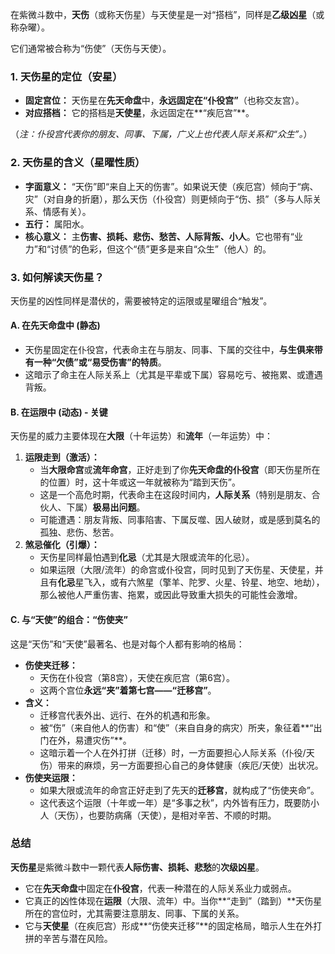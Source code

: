 在紫微斗数中，**天伤**（或称天伤星）与天使星是一对“搭档”，同样是**乙级凶星**（或称杂曜）。

它们通常被合称为“伤使”（天伤与天使）。



### 1. 天伤星的定位（安星）



- **固定宫位：** 天伤星在**先天命盘**中，**永远固定在“仆役宫”**（也称交友宫）。
- **对应搭档：** 它的搭档是**天使星**，永远固定在**“疾厄宫”**。

（*注：仆役宫代表你的朋友、同事、下属，广义上也代表人际关系和“众生”。*）



### 2. 天伤星的含义（星曜性质）



- **字面意义：** “天伤”即“来自上天的伤害”。如果说天使（疾厄宫）倾向于“病、灾”（对自身的折磨），那么天伤（仆役宫）则更倾向于“伤、损”（多与人际关系、情感有关）。
- **五行：** 属阳水。
- **核心意义：** 主**伤害、损耗、悲伤、愁苦、人际背叛、小人**。它也带有“业力”和“讨债”的色彩，但这个“债”更多是来自“众生”（他人）的。



### 3. 如何解读天伤星？



天伤星的凶性同样是潜伏的，需要被特定的运限或星曜组合“触发”。



#### A. 在先天命盘中 (静态)



- 天伤星固定在仆役宫，代表命主在与朋友、同事、下属的交往中，**与生俱来带有一种“欠债”或“易受伤害”的特质**。
- 这暗示了命主在人际关系上（尤其是平辈或下属）容易吃亏、被拖累、或遭遇背叛。



#### B. 在运限中 (动态) - 关键



天伤星的威力主要体现在**大限**（十年运势）和**流年**（一年运势）中：

1. **运限走到（激活）：**
   - 当**大限命宫**或**流年命宫**，正好走到了你**先天命盘的仆役宫**（即天伤星所在的位置）时，这十年或这一年就被称为“踏到天伤”。
   - 这是一个高危时期，代表命主在这段时间内，**人际关系**（特别是朋友、合伙人、下属）**极易出问题**。
   - 可能遭遇：朋友背叛、同事陷害、下属反噬、因人破财，或是感到莫名的孤独、悲伤、愁苦。
2. **煞忌催化（引爆）：**
   - 天伤星同样最怕遇到**化忌**（尤其是大限或流年的化忌）。
   - 如果运限（大限/流年）的命宫或仆役宫，同时见到了天伤星、天使星，并且有**化忌**星飞入，或有六煞星（擎羊、陀罗、火星、铃星、地空、地劫），那么被他人严重伤害、拖累，或因此导致重大损失的可能性会激增。



#### C. 与“天使”的组合：“伤使夹”



这是“天伤”和“天使”最著名、也是对每个人都有影响的格局：

- **伤使夹迁移：**
  - 天伤在仆役宫（第8宫），天使在疾厄宫（第6宫）。
  - 这两个宫位**永远“夹”着第七宫——“迁移宫”**。
- **含义：**
  - 迁移宫代表外出、远行、在外的机遇和形象。
  - 被“伤”（来自他人的伤害）和“使”（来自自身的病灾）所夹，象征着**“出门在外，易遭灾伤”**。
  - 这暗示着一个人在外打拼（迁移）时，一方面要担心人际关系（仆役/天伤）带来的麻烦，另一方面要担心自己的身体健康（疾厄/天使）出状况。
- **伤使夹运限：**
  - 如果大限或流年的命宫正好走到了先天的**迁移宫**，就构成了“伤使夹命”。
  - 这代表这个运限（十年或一年）是“多事之秋”，内外皆有压力，既要防小人（天伤），也要防病痛（天使），是相对辛苦、不顺的时期。



### 总结



**天伤星**是紫微斗数中一颗代表**人际伤害、损耗、悲愁**的**次级凶星**。

- 它在**先天命盘**中固定在**仆役宫**，代表一种潜在的人际关系业力或弱点。
- 它真正的凶性体现在**运限**（大限、流年）中。当你**“走到”（踏到）**天伤星所在的宫位时，尤其需要注意朋友、同事、下属的关系。
- 它与**天使星**（在疾厄宫）形成**“伤使夹迁移”**的固定格局，暗示人生在外打拼的辛苦与潜在风险。